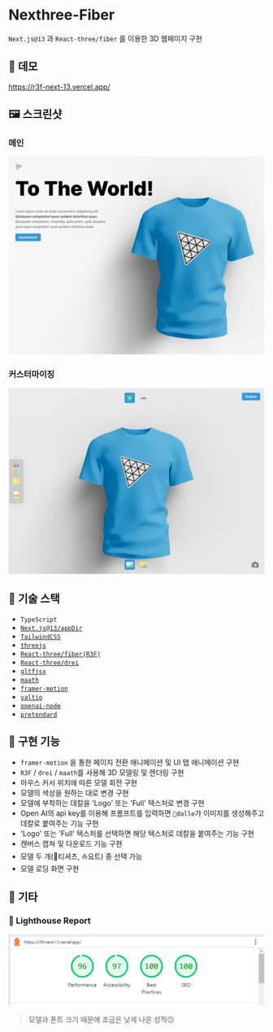 # Nexthree-Fiber

`Next.js@13` 과 `React-three/fiber` 를 이용한 3D 웹페이지 구현

## 🧩 데모
https://r3f-next-13.vercel.app/

## 🖼️ 스크린샷
### 메인
<!-- img tag -->
<img src="./screenshots/main.png" alt="main" width=512>

### 커스터마이징
<img src="./screenshots/customizer.png" alt="customizer" width=512>

## 🧱 기술 스택
- `TypeScript`
- [`Next.js@13/appDir`](https://nextjs.org/)
- [`TailwindCSS`](https://tailwindcss.com/)
- [`threejs`](https://threejs.org/)
- [`React-three/fiber(R3F)`](https://github.com/pmndrs/react-three-fiber)
- [`React-three/drei`](https://github.com/pmndrs/drei)
- [`gltfjsx`](https://github.com/pmndrs/gltfjsx)
- [`maath`](https://github.com/pmndrs/maath)
- [`framer-motion`](https://github.com/framer/motion)
- [`valtio`](https://github.com/pmndrs/valtio)
- [`openai-node`](https://github.com/openai/openai-node)
- [`pretendard`](https://github.com/orioncactus/pretendard)

## 📌 구현 기능
- `framer-motion` 을 통한 페이지 전환 애니메이션 및 UI 탭 애니메이션 구현
- `R3F` / `drei` / `maath`를 사용해 3D 모델링 및 렌더링 구현
- 마우스 커서 위치에 따른 모델 회전 구현
- 모델의 색상을 원하는 대로 변경 구현
- 모델에 부착하는 데칼을 'Logo' 또는 'Full' 텍스처로 변경 구현
- Open AI의 api key를 이용해 프롬프트를 입력하면 `🤖dalle`가 이미지를 생성해주고 데칼로 붙여주는 기능 구현
- 'Logo' 또는 'Full' 텍스처를 선택하면 해당 텍스처로 데칼을 붙여주는 기능 구현
- 캔버스 캡쳐 및 다운로드 기능 구현
- 모델 두 개(👕티셔츠, ⛵요트) 중 선택 가능
- 모델 로딩 화면 구현

## 🎸 기타
### 💯 Lighthouse Report

![lighthouse_report](screenshots/lighthouse_report.png)
> 모델과 폰트 크기 때문에 조금은 낮게 나온 성적😔